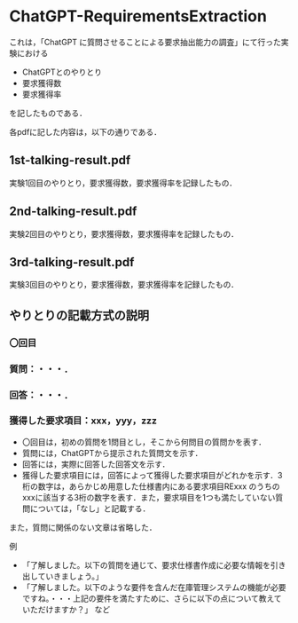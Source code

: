 # ChatGPT-RequirementsExtraction

これは，「ChatGPT に質問させることによる要求抽出能力の調査」にて行った実験における

* ChatGPTとのやりとり
* 要求獲得数
* 要求獲得率

を記したものである．

各pdfに記した内容は，以下の通りである．

## 1st-talking-result.pdf
実験1回目のやりとり，要求獲得数，要求獲得率を記録したもの．

## 2nd-talking-result.pdf
実験2回目のやりとり，要求獲得数，要求獲得率を記録したもの．

## 3rd-talking-result.pdf
実験3回目のやりとり，要求獲得数，要求獲得率を記録したもの．


## やりとりの記載方式の説明

###  〇回目
###  質問：・・・．
###  回答：・・・．
###  獲得した要求項目：xxx，yyy，zzz

* 〇回目は，初めの質問を1問目とし，そこから何問目の質問かを表す．
* 質問には，ChatGPTから提示された質問文を示す．
* 回答には，実際に回答した回答文を示す．
* 獲得した要求項目には，回答によって獲得した要求項目がどれかを示す．3桁の数字は，あらかじめ用意した仕様書内にある要求項目RExxx のうちのxxxに該当する3桁の数字を表す．また，要求項目を1つも満たしていない質問については，「なし」と記載する．

また，質問に関係のない文章は省略した．

例
* 「了解しました。以下の質問を通じて、要求仕様書作成に必要な情報を引き出していきましょう。」
* 「了解しました。以下のような要件を含んだ在庫管理システムの機能が必要ですね。・・・上記の要件を満たすために、さらに以下の点について教えていただけますか？」            など

